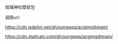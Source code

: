 琉璃神社壁纸包

调用url:  

https://cdn.jsdelivr.net/gh/songwqs/acgimg@main/

https://cdn.staticaly.com/gh/songwqs/acgimg@main/
